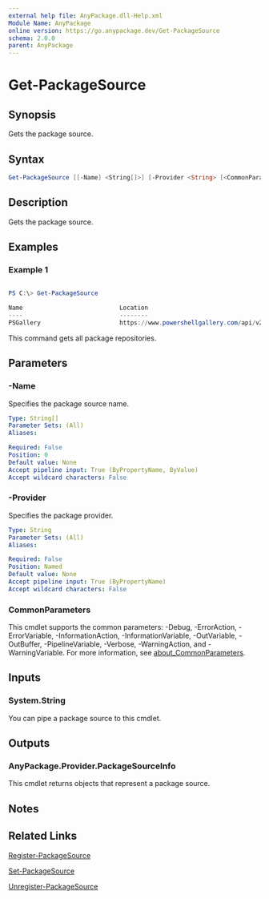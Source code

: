 ```yaml
---
external help file: AnyPackage.dll-Help.xml
Module Name: AnyPackage
online version: https://go.anypackage.dev/Get-PackageSource
schema: 2.0.0
parent: AnyPackage
---
```


# Get-PackageSource

## Synopsis

Gets the package source.

## Syntax

```powershell
Get-PackageSource [[-Name] <String[]>] [-Provider <String> [<CommonParameters>]
```

## Description

Gets the package source.

## Examples

### Example 1

```powershell

PS C:\> Get-PackageSource

Name                           Location                                           Trusted
----                           --------                                           -------
PSGallery                      https://www.powershellgallery.com/api/v2           True
```

This command gets all package repositories.

## Parameters

### -Name

Specifies the package source name.

```yaml
Type: String[]
Parameter Sets: (All)
Aliases:

Required: False
Position: 0
Default value: None
Accept pipeline input: True (ByPropertyName, ByValue)
Accept wildcard characters: False
```

### -Provider

Specifies the package provider.

```yaml
Type: String
Parameter Sets: (All)
Aliases:

Required: False
Position: Named
Default value: None
Accept pipeline input: True (ByPropertyName)
Accept wildcard characters: False
```

### CommonParameters

This cmdlet supports the common parameters: -Debug, -ErrorAction, -ErrorVariable, -InformationAction, -InformationVariable, -OutVariable, -OutBuffer, -PipelineVariable, -Verbose, -WarningAction, and -WarningVariable. For more information, see [about_CommonParameters](http://go.microsoft.com/fwlink/?LinkID=113216).

## Inputs

### System.String

You can pipe a package source to this cmdlet.

## Outputs

### AnyPackage.Provider.PackageSourceInfo

This cmdlet returns objects that represent a package source.

## Notes

## Related Links

[Register-PackageSource](Register-PackageSource.md)

[Set-PackageSource](Set-PackageSource.md)

[Unregister-PackageSource](Unregister-PackageSource.md)

